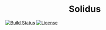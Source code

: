 <h1 align="center">Solidus</h1>

[![Build Status](https://travis-ci.org/roberto73c/Solidus.svg?branch=master)](https://travis-ci.org/roberto73c/Solidus)
[![License](https://img.shields.io/hexpm/l/plug.svg)](https://github.com/roberto73c/Solidus/blog/master/LICENSE)
